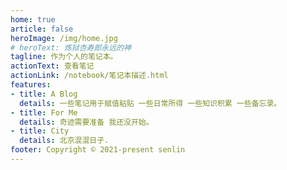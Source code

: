 ```yaml
---
home: true
article: false
heroImage: /img/home.jpg
# heroText: 炼狱杏寿郎永远的神
tagline: 作为个人的笔记本。
actionText: 查看笔记
actionLink: /notebook/笔记本描述.html
features:
- title: A Blog
  details: 一些笔记用于赋值粘贴 一些日常所得 一些知识积累 一些备忘录。
- title: For Me
  details: 奇迹需要准备 我还没开始。
- title: City
  details: 北京混混日子.
footer: Copyright © 2021-present senlin
---
```

